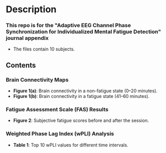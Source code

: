 # Description
### This repo is for the "Adaptive EEG Channel Phase Synchronization for Individualized Mental Fatigue Detection" journal appendix
* The files contain 10 subjects.
## Contents

###  Brain Connectivity Maps
- **Figure 1(a)**: Brain connectivity in a non-fatigue state (0–20 minutes).
- **Figure 1(b)**: Brain connectivity in a fatigue state (41–60 minutes).

###  Fatigue Assessment Scale (FAS) Results
- **Figure 2**: Subjective fatigue scores before and after the session.


###  Weighted Phase Lag Index (wPLI) Analysis
- **Table 1**: Top 10 wPLI values for different time intervals.
